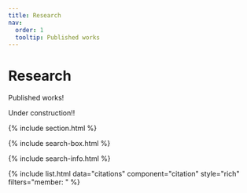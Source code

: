 ```yaml
---
title: Research
nav:
  order: 1
  tooltip: Published works
---
```


# <i class="fas fa-microscope"></i>Research

Published works!

Under construction!!

{% include section.html %}

{% include search-box.html %}

{% include search-info.html %}

{% include list.html data="citations" component="citation" style="rich" filters="member: " %}
